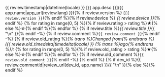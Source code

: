 {{ review.timestamp|datetime(locale) }}
[{{ app.desc }}]({{ app.name|app_url(review.lang) }}){% if review.version %} (`{{ review.version }}`){% endif %}{% if review.device %} _{{ review.device }}_{% endif %}
{% for rating in range(0, 5) %}{% if review.rating > rating %}★{% else %}☆{% endif %}{% endfor %}
{% if review.title %}*{{ review.title }}*{{ "\n" }}{% endif -%}
{% if review.comment %}`{{ review.comment }}`{% endif -%}
{% if review.old_rating %}_{% trans %}Changed from{% endtrans %} ({{ review.old_timedelta|timedelta(locale) }} {% trans %}ago{% endtrans %}):_
{% for rating in range(0, 5) %}{% if review.old_rating > rating %}★{% else %}☆{% endif %}{% endfor %}
{% if review.old_comment %}`{{ review.old_comment }}`{% endif -%}
{% endif %}
{% if dev_id %}{{ review.commentId|review_url(dev_id, app.name) }}{{ "\n" }}{% else %}{% endif %}
